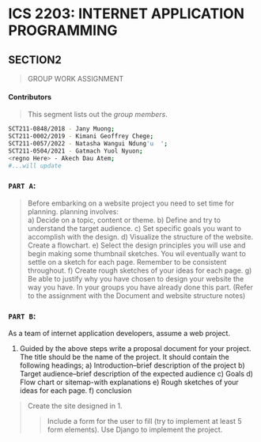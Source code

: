 # ICS 2203: INTERNET APPLICATION PROGRAMMING 
## SECTION2

> GROUP WORK ASSIGNMENT
#### Contributors
> This segment lists out the *group members*.
```bash
SCT211-0848/2018 - Jany Muong;
SCT211-0002/2019 - Kimani Geoffrey Chege;
SCT211-0057/2022 - Natasha Wangui Ndung'u  ';
SCT211-0504/2021 - Gatmach Yuol Nyuon;
<regno Here> - Akech Dau Atem;
#...will update
```

### `PART A`: 
> Before embarking on a website project you need to set time for planning. planning involves:  
a) Decide on a topic, content or theme.
b) Define and try to understand the target audience.
c) Set specific goals you want to accomplish with the design.
d) Visualize the structure of the website. Create a flowchart.
e) Select the design principles you will use and begin making some thumbnail sketches. You wil eventually 
want to settle on a sketch for each page. Remember to be consistent throughout.
f) Create rough sketches of your ideas for each page.
g) Be able to justify why you have chosen to design your website the way you have.
In your groups you have already done this part. (Refer to the assignment with the Document and website structure 
notes)

### `PART B`:  
As a team of internet application developers, assume a web project.
1. Guided by the above steps write a proposal document for your project. The title should be the name of the
project. It should contain the following headings;
a) Introduction–brief description of the project
b) Target audience–brief description of the expected audience 
c) Goals
d) Flow chart or sitemap-with explanations
e) Rough sketches of your ideas for each page. 
f) conclusion

> Create the site designed in 1. 
>> Include a form for the user to fill (try to implement at least 5 form elements). Use Django to implement the project.
